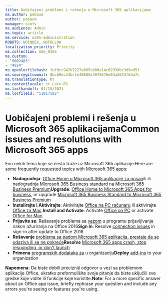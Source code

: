 ```yaml
---
title: Uobičajeni problemi i rešenja u Microsoft 365 aplikacijama
ms.author: pebaum
author: pebaum
manager: scotv
ms.audience: Admin
ms.topic: article
ms.service: o365-administration
ROBOTS: NOINDEX, NOFOLLOW
localization_priority: Priority
ms.collection: Adm_O365
ms.custom:
- "9002483"
- "4824"
ms.openlocfilehash: fef0cc942b7227a065cb00a14c6293dbc3d0ed5f
ms.sourcegitcommit: 8bc60ec34bc1e40685e3976576e04a2623f63a7c
ms.translationtype: MT
ms.contentlocale: sr-Latn-RS
ms.lasthandoff: 04/15/2021
ms.locfileid: "51817582"
---
```

# <a name="common-issues-and-resolutions-with-microsoft-365-apps"></a><span data-ttu-id="af003-102">Uobičajeni problemi i rešenja u Microsoft 365 aplikacijama</span><span class="sxs-lookup"><span data-stu-id="af003-102">Common issues and resolutions with Microsoft 365 apps</span></span>

<span data-ttu-id="af003-103">Evo nekih tema koje se često traže uz Microsoft 365 aplikacije:</span><span class="sxs-lookup"><span data-stu-id="af003-103">Here are some frequently requested topics with Microsoft 365 apps:</span></span>

- <span data-ttu-id="af003-104">**Nadogradnja**: [Office Home u Microsoft 365 aplikacije za posao](https://support.office.com/article/how-do-i-upgrade-office-ee68f6cf-422f-464a-82ec-385f65391350#OfficeVersion=Office_365_subscription)ili ili nadogradnja [Microsoft 365 Business standard na Microsoft 365 Business Premium](https://docs.microsoft.com/microsoft-365/business/migrate-to-microsoft-365-business)</span><span class="sxs-lookup"><span data-stu-id="af003-104">**Upgrade**:  [Office Home to Microsoft 365 Apps for business](https://support.office.com/article/how-do-i-upgrade-office-ee68f6cf-422f-464a-82ec-385f65391350#OfficeVersion=Office_365_subscription), or upgrade [Microsoft 365 Business Standard to Microsoft 365 Business Premium](https://docs.microsoft.com/microsoft-365/business/migrate-to-microsoft-365-business)</span></span>
- <span data-ttu-id="af003-105">**Instalirajte i Aktivirajte**: Aktivirajte [Office na PC računaru](https://support.office.com/article/activate-office-5bd38f38-db92-448b-a982-ad170b1e187e) ili aktivirajte [Office za Mac](https://support.office.com/article/activate-office-for-mac-7f6646b1-bb14-422a-9ad4-a53410fcefb2).</span><span class="sxs-lookup"><span data-stu-id="af003-105">**Install and Activate**: Activate [Office on PC](https://support.office.com/article/activate-office-5bd38f38-db92-448b-a982-ad170b1e187e) or activate [Office for Mac](https://support.office.com/article/activate-office-for-mac-7f6646b1-bb14-422a-9ad4-a53410fcefb2).</span></span>
- <span data-ttu-id="af003-106">**Prijavite se**: Rešavanje problema sa [vezom](https://docs.microsoft.com/office365/troubleshoot/authentication/connection-issue-when-sign-in-office-2016) u programu prijavljivanje nakon ažuriranja na Office 2016</span><span class="sxs-lookup"><span data-stu-id="af003-106">**Sign In**: Resolve [connection issues](https://docs.microsoft.com/office365/troubleshoot/authentication/connection-issue-when-sign-in-office-2016) in sign-in after update to Office 2016</span></span>
- <span data-ttu-id="af003-107">**Rešavanje** [problema sa padom Microsoft 365 aplikacija, prestaje da se odaziva ili se ne pokreće](https://docs.microsoft.com/alchemyinsights/office-apps-don't-launch-start)</span><span class="sxs-lookup"><span data-stu-id="af003-107">**Resolve** [Microsoft 365 apps crash, stop responding, or don't launch](https://docs.microsoft.com/alchemyinsights/office-apps-don't-launch-start)</span></span>
- <span data-ttu-id="af003-108">**Primena** [programskih dodataka za](https://docs.microsoft.com/microsoft-365/admin/manage/manage-deployment-of-add-ins?view=o365-worldwide) u organizaciju</span><span class="sxs-lookup"><span data-stu-id="af003-108">**Deploy** [add-ins](https://docs.microsoft.com/microsoft-365/admin/manage/manage-deployment-of-add-ins?view=o365-worldwide) to your organization</span></span>

<span data-ttu-id="af003-109">**Napomena**: Da biste dobili precizniji odgovor u vezi sa problemom aplikacije Office, ukratko preformulišite svoje pitanje da biste uključili sve greške koje vidite ili funkcije koje koristite.</span><span class="sxs-lookup"><span data-stu-id="af003-109">**Note**: For a more specific answer about an Office app issue, briefly rephrase your question and include any errors you're seeing or features you're using.</span></span>
